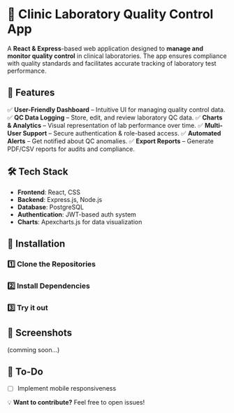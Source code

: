 # 🏥 Clinic Laboratory Quality Control App

A **React & Express**-based web application designed to **manage and monitor quality control** in clinical laboratories. The app ensures compliance with quality standards and facilitates accurate tracking of laboratory test performance.

## 🌟 Features

✅ **User-Friendly Dashboard** – Intuitive UI for managing quality control data.
✅ **QC Data Logging** – Store, edit, and review laboratory QC data.
✅ **Charts & Analytics** – Visual representation of lab performance over time.
✅ **Multi-User Support** – Secure authentication & role-based access.
✅ **Automated Alerts** – Get notified about QC anomalies.
✅ **Export Reports** – Generate PDF/CSV reports for audits and compliance.

## 🛠️ Tech Stack

- **Frontend**: React, CSS
- **Backend**: Express.js, Node.js
- **Database**: PostgreSQL
- **Authentication**: JWT-based auth system
- **Charts**: Apexcharts.js for data visualization

## 🚀 Installation

### 1️⃣ Clone the Repositories
### 2️⃣ Install Dependencies
### 3️⃣ Try it out

## 📸 Screenshots

(comming soon...)

## 📌 To-Do
- [ ] Implement mobile responsiveness

💡 **Want to contribute?** Feel free to open issues!
